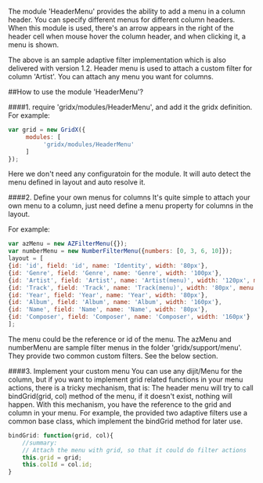 The module 'HeaderMenu' provides the ability to add a menu in a column header. You can specify different menus for different column headers.
When this module is used, there's an arrow appears in the right of the header cell when mouse hover the column header, and when clicking it, a menu is shown.

The above is an sample adaptive filter implementation which is also delivered with version 1.2. Header menu is used to attach a custom filter for column 'Artist'.
You can attach any menu you want for columns.

##How to use the module 'HeaderMenu'?

####1. require 'gridx/modules/HeaderMenu', and add it the gridx definition.
For example:
```js
var grid = new GridX({
     modules: [
          'gridx/modules/HeaderMenu'
     ]
});
```

Here we don't need any configuratoin for the module. It will auto detect the menu defined in layout and auto resolve it.

####2. Define your own menus for columns
It's quite simple to attach your own menu to a column, just need define a menu property for columns in the layout.

For example:
```js
var azMenu = new AZFilterMenu({});
var numberMenu = new NumberFilterMenu({numbers: [0, 3, 6, 10]});
layout = [
{id: 'id', field: 'id', name: 'Identity', width: '80px'},
{id: 'Genre', field: 'Genre', name: 'Genre', width: '100px'},
{id: 'Artist', field: 'Artist', name: 'Artist(menu)', width: '120px', menu: azMenu},
{id: 'Track', field: 'Track', name: 'Track(menu)', width: '80px', menu: numberMenu.id},
{id: 'Year', field: 'Year', name: 'Year', width: '80px'},
{id: 'Album', field: 'Album', name: 'Album', width: '160px'},
{id: 'Name', field: 'Name', name: 'Name', width: '80px'},
{id: 'Composer', field: 'Composer', name: 'Composer', width: '160px'}
];
```

The menu could be the reference or id of the menu. The azMenu and numberMenu are sample filter menus in the folder 'gridx/support/menu'. They provide two common custom filters. See the below section.

####3. Implement your custom menu
You can use any dijit/Menu for the column, but if you want to implement grid related functions in your menu actions, there is a tricky mechanism, that is:
The header menu will try to call bindGrid(grid, col) method of the menu, if it doesn't exist, nothing will happen. With this mechanism, you have the reference to the grid and column in your menu.
For example, the provided two adaptive filters use a common base class, which implement the bindGrid method for later use.

```js
bindGrid: function(grid, col){
    //summary:
    // Attach the menu with grid, so that it could do filter actions
    this.grid = grid;
    this.colId = col.id;
}
```













